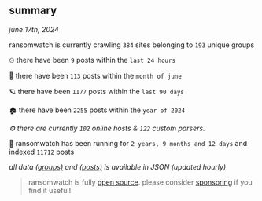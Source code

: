 
## summary
_june 17th, 2024_

ransomwatch is currently crawling `384` sites belonging to `193` unique groups

⏲ there have been `9` posts within the `last 24 hours`

🦈 there have been `113` posts within the `month of june`

🪐 there have been `1177` posts within the `last 90 days`

🏚 there have been `2255` posts within the `year of 2024`

_⚙️ there are currently `102` online hosts & `122` custom parsers._

🦕 ransomwatch has been running for `2 years, 9 months and 12 days` and indexed `11712` posts

_all data  [(groups)](http://ransomwhat.telemetry.ltd/groups) and [(posts)](http://ransomwhat.telemetry.ltd/posts) is available in JSON (updated hourly)_

> ransomwatch is fully [open source](https://github.com/joshhighet/ransomwatch#ransomwatch--). please consider [sponsoring](https://github.com/sponsors/joshhighet) if you find it useful!
